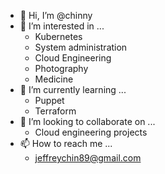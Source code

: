- 👋 Hi, I’m @chinny
- 👀 I’m interested in ...
  - Kubernetes
  - System administration
  - Cloud Engineering
  - Photography
  - Medicine
- 🌱 I’m currently learning ...
  - Puppet
  - Terraform
- 💞️ I’m looking to collaborate on ...
  - Cloud engineering projects
- 📫 How to reach me ...
  - jeffreychin89@gmail.com

<!---
chinny/chinny is a ✨ special ✨ repository because its `README.md` (this file) appears on your GitHub profile.
You can click the Preview link to take a look at your changes.
--->
